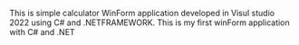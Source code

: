 This is simple calculator WinForm application developed in Visul studio 2022 using C# and .NETFRAMEWORK. This is my first winForm application with C# and .NET
